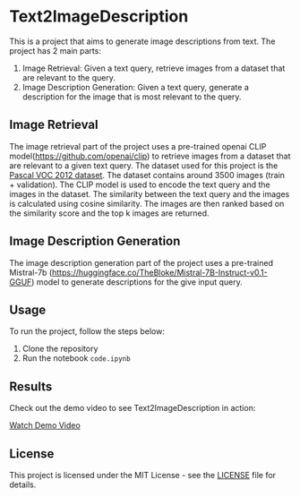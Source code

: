 # Text2ImageDescription
This is a project that aims to generate image descriptions from text. The project has 2 main parts:
1. Image Retrieval: Given a text query, retrieve images from a dataset that are relevant to the query.
2. Image Description Generation: Given a text query, generate a description for the image that is most relevant to the query.

## Image Retrieval
The image retrieval part of the project uses a pre-trained openai CLIP model(https://github.com/openai/clip) to retrieve images from a dataset that are relevant to a given text query. The dataset used for this project is the [Pascal VOC 2012 dataset](https://huggingface.co/datasets/nateraw/pascal-voc-2012). The dataset contains around 3500 images (train + validation). The CLIP model is used to encode the text query and the images in the dataset. The similarity between the text query and the images is calculated using cosine similarity. The images are then ranked based on the similarity score and the top k images are returned.

## Image Description Generation
The image description generation part of the project uses a pre-trained Mistral-7b (https://huggingface.co/TheBloke/Mistral-7B-Instruct-v0.1-GGUF) model to generate descriptions for the give input query. 

## Usage
To run the project, follow the steps below:
1. Clone the repository
2. Run the notebook `code.ipynb`

## Results
Check out the demo video to see Text2ImageDescription in action:

[Watch Demo Video](demo.mp4)

## License
This project is licensed under the MIT License - see the [LICENSE](LICENSE) file for details.

